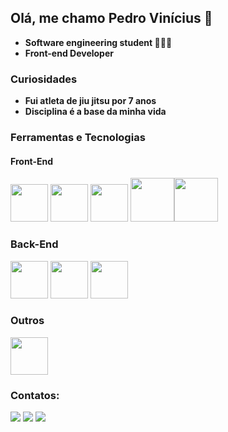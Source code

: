 ## Olá, me chamo Pedro Vinícius 👋

- **Software engineering student 👨🏻‍💻**
- **Front-end Developer**

### Curiosidades 

- **Fui atleta de jiu jitsu por 7 anos**
- **Disciplina é a base da minha vida**

### Ferramentas e Tecnologias

#### Front-End

<img src="https://cdn.jsdelivr.net/gh/devicons/devicon/icons/javascript/javascript-original.svg" width="60px"/> <img src="https://cdn.jsdelivr.net/gh/devicons/devicon/icons/react/react-original-wordmark.svg" width="60px"/> <img src="https://cdn.jsdelivr.net/gh/devicons/devicon/icons/typescript/typescript-plain.svg" width="60px"/> <img src="https://cdn.jsdelivr.net/gh/devicons/devicon/icons/html5/html5-original-wordmark.svg" width="70px"/><img src="https://cdn.jsdelivr.net/gh/devicons/devicon/icons/css3/css3-original-wordmark.svg" width="70px"/>

### Back-End

<img src="https://cdn.jsdelivr.net/gh/devicons/devicon/icons/nodejs/nodejs-original.svg" width="60px" /> <img src="https://cdn.jsdelivr.net/gh/devicons/devicon/icons/typescript/typescript-plain.svg" width="60px"/> <img src="https://cdn.jsdelivr.net/gh/devicons/devicon/icons/postgresql/postgresql-plain-wordmark.svg" width="60px"/>
   
### Outros

<img src="https://cdn.jsdelivr.net/gh/devicons/devicon/icons/git/git-original.svg" width="60px"/>  
          
 ### Contatos:
          
<div>
<a href="https://www.instagram.com/pedroviniciusbjj/" target="_blank"><img src="https://img.shields.io/badge/-Instagram-%23E4405F?style=for-the-badge&logo=instagram&logoColor=white" target="_blank"></a>
<a href = "mailto:pedrovinicius.dev@gmail.com"><img src="https://img.shields.io/badge/Gmail-D14836?style=for-the-badge&logo=gmail&logoColor=white" target="_blank"></a>
<a href="https://www.linkedin.com/in/pedro-vinicius-a71186216/" target="_blank"><img src="https://img.shields.io/badge/-LinkedIn-%230077B5?style=for-the-badge&logo=linkedin&logoColor=white" target="_blank"></a>   
</div>
          
  
          
          
